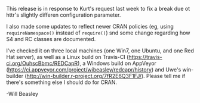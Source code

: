 This release is in response to Kurt's request last week to fix a break due ot httr's slightly differen configuration parameter.

I also made some updates to reflect newer CRAN policies (eg, using `requireNamespace()` instead of `require()`) snd some change regarding how S4 and RC classes are documented.

I've checked it on three local machines (one Win7, one Ubuntu, and one Red Hat server), as well as a Linux build on Travis-CI (https://travis-ci.org/OuhscBbmc/REDCapR), a Windows build on AppVeyor (https://ci.appveyor.com/project/wibeasley/redcapr/history) and Uwe's win-builder (http://win-builder.r-project.org/7fR2E6Q3F1FJ/).  Please tell me if there's something else I should do for CRAN.

-Will Beasley
